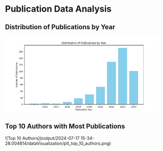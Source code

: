 
# Publication Data Analysis

## Distribution of Publications by Year
![Publication Years Distribution](./DataVisualization/plt_years_repartition.png)

## Top 10 Authors with Most Publications
![Top 10 Authors](output/2024-07-17 15-34-28.004814/dataVisualization/plt_top_10_authors.png)

